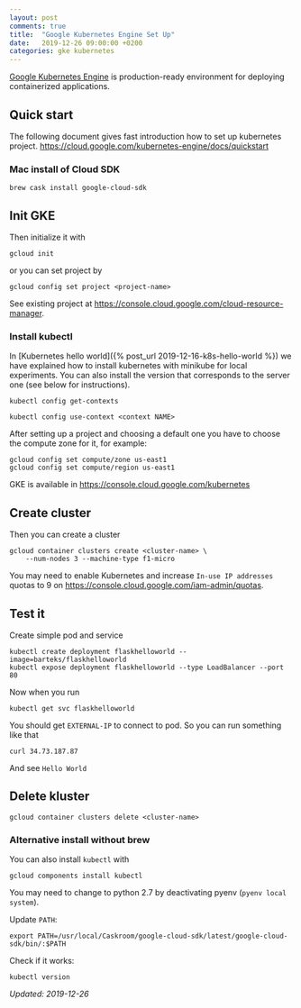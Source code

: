 ```yaml
---
layout: post
comments: true
title:  "Google Kubernetes Engine Set Up"
date:   2019-12-26 09:00:00 +0200
categories: gke kubernetes
---
```


[Google Kubernetes Engine](https://cloud.google.com/kubernetes-engine/) is production-ready
environment for deploying containerized applications.

## Quick start

The following document gives fast introduction how to set up kubernetes project.
https://cloud.google.com/kubernetes-engine/docs/quickstart


### Mac install of Cloud SDK 

``` shell
brew cask install google-cloud-sdk
```

## Init GKE

Then initialize it with

``` shell
gcloud init
```

or you can set project by

``` shell
gcloud config set project <project-name>
```
See existing project at <https://console.cloud.google.com/cloud-resource-manager>.

### Install kubectl

In [Kubernetes hello world]({% post_url 2019-12-16-k8s-hello-world %}) we have explained how to
install kubernetes with minikube for local experiments. You can also install the version that
corresponds to the server one (see below for instructions).

``` shell
kubectl config get-contexts
```


``` shell
kubectl config use-context <context NAME>
```

After setting up a project and choosing a default one you have to choose the compute zone for it, 
for example:
``` shell
gcloud config set compute/zone us-east1
gcloud config set compute/region us-east1
```

GKE is available in <https://console.cloud.google.com/kubernetes>

## Create cluster

Then you can create a cluster

``` shell
gcloud container clusters create <cluster-name> \
    --num-nodes 3 --machine-type f1-micro
```

You may need to enable Kubernetes and increase `In-use IP addresses` quotas to 9 on
<https://console.cloud.google.com/iam-admin/quotas>.

## Test it

Create simple pod and service

``` shell
kubectl create deployment flaskhelloworld --image=barteks/flaskhelloworld
kubectl expose deployment flaskhelloworld --type LoadBalancer --port 80
```

Now when you run 

``` shell
kubectl get svc flaskhelloworld
```

You should get `EXTERNAL-IP` to connect to pod. So you can run something like that

``` shell
curl 34.73.187.87
```

And see `Hello World`

## Delete kluster

``` shell
gcloud container clusters delete <cluster-name>
```

### Alternative install without brew

You can also install `kubectl` with

``` shell
gcloud components install kubectl
```
You may need to change to python 2.7 by deactivating pyenv (`pyenv local system`).

Update `PATH`:

``` shell
export PATH=/usr/local/Caskroom/google-cloud-sdk/latest/google-cloud-sdk/bin/:$PATH
```

Check if it works:

``` shell
kubectl version
```

_Updated: 2019-12-26_
